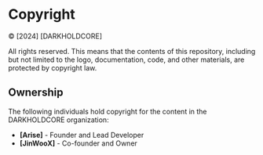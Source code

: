 # Copyright

© [2024] [DARKHOLDCORE]

All rights reserved. This means that the contents of this repository, including but not limited to the logo, documentation, code, and other materials, are protected by copyright law. 

## Ownership

The following individuals hold copyright for the content in the DARKHOLDCORE organization:

- **[Arise]** - Founder and Lead Developer
- **[JinWooX]** - Co-founder and Owner
